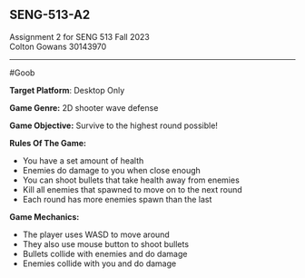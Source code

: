 ## SENG-513-A2

Assignment 2 for SENG 513 Fall 2023  
Colton Gowans
30143970

---

#Goob

**Target Platform**:
Desktop Only

**Game Genre:**
2D shooter wave defense

**Game Objective:**
Survive to the highest round possible!

**Rules Of The Game:**
- You have a set amount of health
- Enemies do damage to you when close enough
- You can shoot bullets that take health away from enemies
- Kill all enemies that spawned to move on to the next round
- Each round has more enemies spawn than the last

**Game Mechanics:**
- The player uses WASD to move around
- They also use mouse button to shoot bullets
- Bullets collide with enemies and do damage
- Enemies collide with you and do damage
